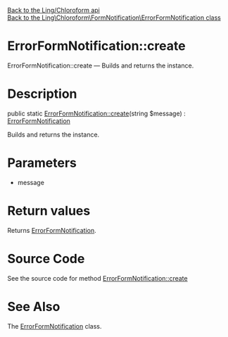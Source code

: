 [Back to the Ling/Chloroform api](https://github.com/lingtalfi/Chloroform/blob/master/doc/api/Ling/Chloroform.md)<br>
[Back to the Ling\Chloroform\FormNotification\ErrorFormNotification class](https://github.com/lingtalfi/Chloroform/blob/master/doc/api/Ling/Chloroform/FormNotification/ErrorFormNotification.md)


ErrorFormNotification::create
================



ErrorFormNotification::create — Builds and returns the instance.




Description
================


public static [ErrorFormNotification::create](https://github.com/lingtalfi/Chloroform/blob/master/doc/api/Ling/Chloroform/FormNotification/ErrorFormNotification/create.md)(string $message) : [ErrorFormNotification](https://github.com/lingtalfi/Chloroform/blob/master/doc/api/Ling/Chloroform/FormNotification/ErrorFormNotification.md)




Builds and returns the instance.




Parameters
================


- message

    


Return values
================

Returns [ErrorFormNotification](https://github.com/lingtalfi/Chloroform/blob/master/doc/api/Ling/Chloroform/FormNotification/ErrorFormNotification.md).








Source Code
===========
See the source code for method [ErrorFormNotification::create](https://github.com/lingtalfi/Chloroform/blob/master/FormNotification/ErrorFormNotification.php#L20-L23)


See Also
================

The [ErrorFormNotification](https://github.com/lingtalfi/Chloroform/blob/master/doc/api/Ling/Chloroform/FormNotification/ErrorFormNotification.md) class.



